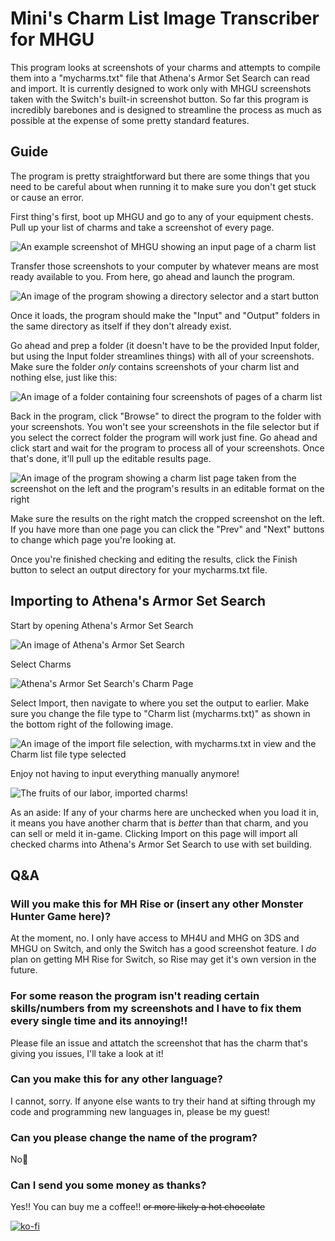 # Mini's Charm List Image Transcriber for MHGU
This program looks at screenshots of your charms and attempts to compile them into a "mycharms.txt" file that Athena's Armor Set Search can read and import. It is currently designed to work only with MHGU screenshots taken with the Switch's built-in screenshot button. So far this program is incredibly barebones and is designed to streamline the process as much as possible at the expense of some pretty standard features.

## Guide
The program is pretty straightforward but there are some things that you need to be careful about when running it to make sure you don't get stuck or cause an error.

First thing's first, boot up MHGU and go to any of your equipment chests. Pull up your list of charms and take a screenshot of every page.

![An example screenshot of MHGU showing an input page of a charm list](Guide/GamePic.jpg)

Transfer those screenshots to your computer by whatever means are most ready available to you. From here, go ahead and launch the program.

![An image of the program showing a directory selector and a start button](Guide/FirstPage.png)

Once it loads, the program should make the "Input" and "Output" folders in the same directory as itself if they don't already exist.

Go ahead and prep a folder (it doesn't have to be the provided Input folder, but using the Input folder streamlines things) with all of your screenshots. Make sure the folder *only* contains screenshots of your charm list and nothing else, just like this:

![An image of a folder containing four screenshots of pages of a charm list](Guide/InputFile.png)

Back in the program, click "Browse" to direct the program to the folder with your screenshots. You won't see your screenshots in the file selector but if you select the correct folder the program will work just fine. Go ahead and click start and wait for the program to process all of your screenshots. Once that's done, it'll pull up the editable results page.

![An image of the program showing a charm list page taken from the screenshot on the left and the program's results in an editable format on the right](Guide/ThirdPage.png)

Make sure the results on the right match the cropped screenshot on the left. If you have more than one page you can click the "Prev" and "Next" buttons to change which page you're looking at.

Once you're finished checking and editing the results, click the Finish button to select an output directory for your mycharms.txt file.

## Importing to Athena's Armor Set Search

Start by opening Athena's Armor Set Search

![An image of Athena's Armor Set Search](Guide/Athena.png)

Select Charms

![Athena's Armor Set Search's Charm Page](Guide/Charms.png)

Select Import, then navigate to where you set the output to earlier. Make sure you change the file type to "Charm list (mycharms.txt)" as shown in the bottom right of the following image.

![An image of the import file selection, with mycharms.txt in view and the Charm list file type selected](Guide/Select.png)

Enjoy not having to input everything manually anymore!

![The fruits of our labor, imported charms!](Guide/CharmImport.png)

As an aside: If any of your charms here are unchecked when you load it in, it means you have another charm that is *better* than that charm, and you can sell or meld it in-game. Clicking Import on this page will import all checked charms into Athena's Armor Set Search to use with set building.

## Q&A
### Will you make this for MH Rise or (insert any other Monster Hunter Game here)?
At the moment, no. I only have access to MH4U and MHG on 3DS and MHGU on Switch, and only the Switch has a good screenshot feature. I *do* plan on getting MH Rise for Switch, so Rise may get it's own version in the future.

### For some reason the program isn't reading certain skills/numbers from my screenshots and I have to fix them every single time and its annoying!!
Please file an issue and attatch the screenshot that has the charm that's giving you issues, I'll take a look at it!

### Can you make this for any other language?
I cannot, sorry. If anyone else wants to try their hand at sifting through my code and programming new languages in, please be my guest!

### Can you please change the name of the program?
No💖

### Can I send you some money as thanks?
Yes!! You can buy me a coffee!! ~~or more likely a hot chocolate~~

[![ko-fi](https://ko-fi.com/img/githubbutton_sm.svg)](https://ko-fi.com/M4M63090Z)
